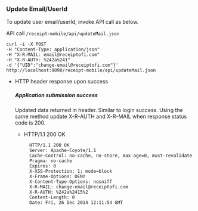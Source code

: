 ### Update Email/UserId

To update user email/userId, invoke API call as below.

API call <code>/receipt-mobile/api/updateMail.json</code>

    curl -i -X POST
    -H "Content-Type: application/json"
    -H "X-R-MAIL: email@receiptofi.com"
    -H "X-R-AUTH: %242a%241"
    -d '{"UID":"change-email@receiptofi.com"}'
    http://localhost:9090/receipt-mobile/api/updateMail.json

- HTTP header response upon success

    ##### Application submission success

    Updated data returned in header. Similar to login success. Using the same method update
    X-R-AUTH and X-R-MAIL when response status code is 200.

    - HTTP/1.1 200 OK

            HTTP/1.1 200 OK
            Server: Apache-Coyote/1.1
            Cache-Control: no-cache, no-store, max-age=0, must-revalidate
            Pragma: no-cache
            Expires: 0
            X-XSS-Protection: 1; mode=block
            X-Frame-Options: DENY
            X-Content-Type-Options: nosniff
            X-R-MAIL: change-email@receiptofi.com
            X-R-AUTH: %242a%2415%2
            Content-Length: 0
            Date: Fri, 26 Dec 2014 12:11:54 GMT